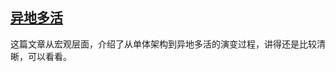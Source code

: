 ## [异地多活](http://kaito-kidd.com/2021/10/15/what-is-the-multi-site-high-availability-design/)  
这篇文章从宏观层面，介绍了从单体架构到异地多活的演变过程，讲得还是比较清晰，可以看看。